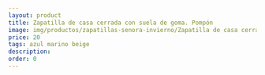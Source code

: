 ```yaml
---
layout: product
title: Zapatilla de casa cerrada con suela de goma. Pompón
image: img/productos/zapatillas-senora-invierno/Zapatilla de casa cerrada con suela de goma. Pompón=20=azul marino beige.webp
price: 20
tags: azul marino beige
description: 
order: 0
---
```

